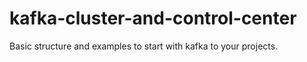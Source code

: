 # kafka-cluster-and-control-center
Basic structure and examples to start with kafka to your projects.

